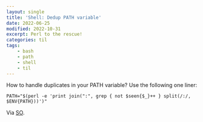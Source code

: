 ```yaml
---
layout: single
title: 'Shell: Dedup PATH variable'
date: 2022-06-25
modified: 2022-10-31
excerpt: Perl to the rescue!
categories: til
tags:
    - bash
    - path
    - shell
    - til
---
```


How to handle duplicates in your PATH variable? Use the following one liner:

```shell
PATH="$(perl -e 'print join(":", grep { not $seen{$_}++ } split(/:/, $ENV{PATH}))')"
```

Via [SO](https://web.archive.org/web/20220818180922/https://stackoverflow.com/questions/44232009/how-to-handle-duplicates-in-my-path-variable/44232192).
